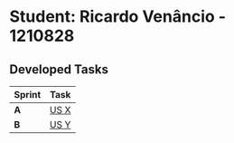 # Student: Ricardo Venâncio - 1210828

## Developed Tasks

| Sprint | Task                                                                                                                                |
|--------|-------------------------------------------------------------------------------------------------------------------------------------|
| **A**  | [US X](../us_g001/readme.md)                                                                                                        |
| **B**  | [US Y](../us_g002/readme.md)                                                                                                        |
